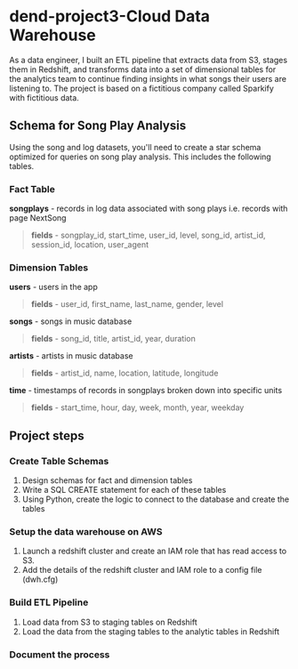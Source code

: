 # dend-project3-Cloud Data Warehouse
As a data engineer, I built an ETL pipeline that extracts data from S3, stages them in Redshift, and transforms data into a set of dimensional tables for the analytics team to continue finding insights in what songs their users are listening to. The project is based on a fictitious company called Sparkify with fictitious data. 

## Schema for Song Play Analysis
Using the song and log datasets, you'll need to create a star schema optimized for queries on song play analysis. This includes the following tables.

### Fact Table
**songplays** - records in log data associated with song plays i.e. records with page NextSong  
> **fields** - songplay_id, start_time, user_id, level, song_id, artist_id, session_id, location, user_agent

### Dimension Tables
**users** - users in the app  
> **fields** - user_id, first_name, last_name, gender, level  

**songs** - songs in music database  
> **fields** - song_id, title, artist_id, year, duration  

**artists** - artists in music database  
>**fields** - artist_id, name, location, latitude, longitude  

**time** - timestamps of records in songplays broken down into specific units  
>**fields** - start_time, hour, day, week, month, year, weekday


## Project steps
### Create Table Schemas
1. Design schemas for fact and dimension tables
2. Write a SQL CREATE statement for each of these tables
3. Using Python, create the logic to connect to the database and create the tables

### Setup the data warehouse on AWS
1. Launch a redshift cluster and create an IAM role that has read access to S3.
2. Add the details of the redshift cluster and IAM role to a config file (dwh.cfg)

### Build ETL Pipeline
1. Load data from S3 to staging tables on Redshift
2. Load the data from the staging tables to the analytic tables in Redshift

### Document the process

